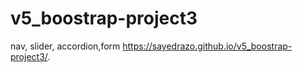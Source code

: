 # v5_boostrap-project3
nav, slider, accordion,form
https://sayedrazo.github.io/v5_boostrap-project3/.
